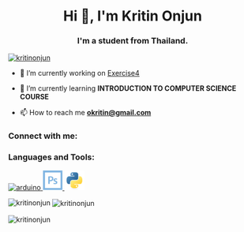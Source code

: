 <h1 align="center">Hi 👋, I'm Kritin Onjun</h1>
<h3 align="center">I'm a student from Thailand.</h3>


<p align="left"> <a href="https://github.com/ryo-ma/github-profile-trophy"><img src="https://github-profile-trophy.vercel.app/?username=kritinonjun" alt="kritinonjun" /></a> </p>

- 🔭 I’m currently working on [Exercise4](https://github.com/KritinOnjun/Exercise4.git)

- 🌱 I’m currently learning **INTRODUCTION TO COMPUTER SCIENCE COURSE**

- 📫 How to reach me **okritin@gmail.com**

<h3 align="left">Connect with me:</h3>
<p align="left">
</p>

<h3 align="left">Languages and Tools:</h3>
<p align="left"> <a href="https://www.arduino.cc/" target="_blank" rel="noreferrer"> <img src="https://cdn.worldvectorlogo.com/logos/arduino-1.svg" alt="arduino" width="40" height="40"/> </a> <a href="https://www.photoshop.com/en" target="_blank" rel="noreferrer"> <img src="https://raw.githubusercontent.com/devicons/devicon/master/icons/photoshop/photoshop-line.svg" alt="photoshop" width="40" height="40"/> </a> <a href="https://www.python.org" target="_blank" rel="noreferrer"> <img src="https://raw.githubusercontent.com/devicons/devicon/master/icons/python/python-original.svg" alt="python" width="40" height="40"/> </a> </p>

<p><img align="left" src="https://github-readme-stats.vercel.app/api/top-langs?username=kritinonjun&show_icons=true&locale=en&layout=compact" alt="kritinonjun" /></p>

<p>&nbsp;<img align="center" src="https://github-readme-stats.vercel.app/api?username=kritinonjun&show_icons=true&locale=en" alt="kritinonjun" /></p>

<p><img align="center" src="https://github-readme-streak-stats.herokuapp.com/?user=kritinonjun&" alt="kritinonjun" /></p>
